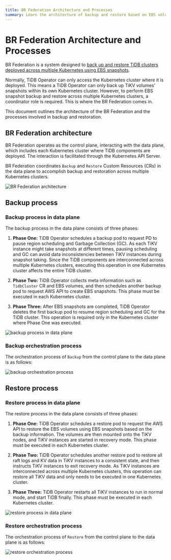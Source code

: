 ```yaml
---
title: BR Federation Architecture and Processes
summary: Learn the architecture of backup and restore based on EBS volume snapshots in TiDB cluster deployed across multiple Kubernetes.
---
```


# BR Federation Architecture and Processes

BR Federation is a system designed to [back up and restore TiDB clusters deployed across multiple Kubernetes using EBS snapshots](deploy-tidb-cluster-across-multiple-kubernetes.md). 

Normally, TiDB Operator can only access the Kubernetes cluster where it is deployed. This means a TiDB Operator can only back up TiKV volumes' snapshots within its own Kubernetes cluster. However, to perform EBS snapshot backup and restore across multiple Kubernetes clusters, a coordinator role is required. This is where the BR Federation comes in. 

This document outlines the architecture of the BR Federation and the processes involved in backup and restoration.

## BR Federation architecture

BR Federation operates as the control plane, interacting with the data plane, which includes each Kubernetes cluster where TiDB components are deployed. The interaction is facilitated through the Kubernetes API Server. 

BR Federation coordinates `Backup` and `Restore` Custom Resources (CRs) in the data plane to accomplish backup and restoration across multiple Kubernetes clusters.

![BR Federation architecture](/media/br-federation-architecture.png)

## Backup process

### Backup process in data plane

The backup process in the data plane consists of three phases:

1. **Phase One:** TiDB Operator schedules a backup pod to request PD to pause region scheduling and Garbage Collection (GC). As each TiKV instance might take snapshots at different times, pausing scheduling and GC can avoid data inconsistencies between TiKV instances during snapshot taking. Since the TiDB components are interconnected across multiple Kubernetes clusters, executing this operation in one Kubernetes cluster affects the entire TiDB cluster.

2. **Phase Two:** TiDB Operator collects meta information such as `TidbCluster` CR and EBS volumes, and then schedules another backup pod to request AWS API to create EBS snapshots. This phase must be executed in each Kubernetes cluster.

3. **Phase Three:** After EBS snapshots are completed, TiDB Operator deletes the first backup pod to resume region scheduling and GC for the TiDB cluster. This operation is required only in the Kubernetes cluster where Phase One was executed.

![backup process in data plane](/media/volume-backup-process-data-plane.png)

### Backup orchestration process

The orchestration process of `Backup` from the control plane to the data plane is as follows:

![backup orchestration process](/media/volume-backup-process-across-multiple-kubernetes-overall.png)

## Restore process

### Restore process in data plane

The restore process in the data plane consists of three phases:

1. **Phase One:** TiDB Operator schedules a restore pod to request the AWS API to restore the EBS volumes using EBS snapshots based on the backup information. The volumes are then mounted onto the TiKV nodes, and TiKV instances are started in recovery mode. This phase must be executed in each Kubernetes cluster.

2. **Phase Two:** TiDB Operator schedules another restore pod to restore all raft logs and KV data in TiKV instances to a consistent state, and then instructs TiKV instances to exit recovery mode. As TiKV instances are interconnected across multiple Kubernetes clusters, this operation can restore all TiKV data and only needs to be executed in one Kubernetes cluster.

3. **Phase Three:** TiDB Operator restarts all TiKV instances to run in normal mode, and start TiDB finally. This phase must be executed in each Kubernetes cluster.

![restore process in data plane](/media/volume-restore-process-data-plane.png)

### Restore orchestration process

The orchestration process of `Restore` from the control plane to the data plane is as follows:

![restore orchestration process](/media/volume-restore-process-across-multiple-kubernetes-overall.png)

